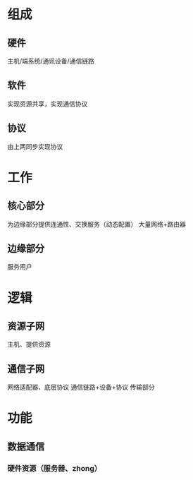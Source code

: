 

# 组成
## 硬件
主机/端系统/通讯设备/通信链路
## 软件
实现资源共享，实现通信协议
## 协议
由上两同步实现协议
# 工作
## 核心部分
为边缘部分提供连通性、交换服务（动态配置）
大量网络+路由器
## 边缘部分
服务用户
# 逻辑
## 资源子网
主机、提供资源
## 通信子网
网络适配器、底层协议
通信链路+设备+协议
传输部分

# 功能
## 数据通信
### 硬件资源（服务器、zhong）
<!--stackedit_data:
eyJoaXN0b3J5IjpbMTE0NDY4NzMzM119
-->